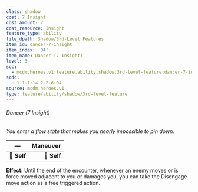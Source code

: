```yaml
---
class: shadow
cost: 7 Insight
cost_amount: 7
cost_resource: Insight
feature_type: ability
file_dpath: Shadow/3rd-Level Features
item_id: dancer-7-insight
item_index: '04'
item_name: Dancer (7 Insight)
level: 3
scc:
  - mcdm.heroes.v1:feature.ability.shadow.3rd-level-feature:dancer-7-insight
scdc:
  - 1.1.1:14.2.2.6:04
source: mcdm.heroes.v1
type: feature/ability/shadow/3rd-level-feature
---
```


###### Dancer (7 Insight)

*You enter a flow state that makes you nearly impossible to pin down.*

| **—**       | **Maneuver** |
| ----------- | -----------: |
| **📏 Self** |  **🎯 Self** |

**Effect:** Until the end of the encounter, whenever an enemy moves or is force moved adjacent to you or damages you, you can take the Disengage move action as a free triggered action.
